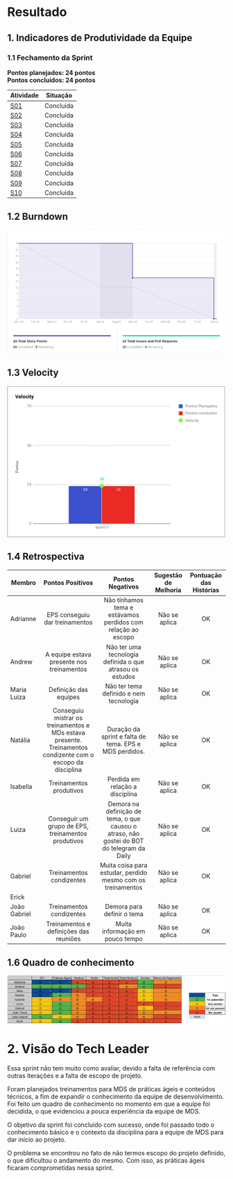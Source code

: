 # Resultado

## 1. Indicadores de Produtividade da Equipe

### 1.1 Fechamento da Sprint 

**Pontos planejados: 24 pontos**
<br>
**Pontos concluídos: 24 pontos**

| Atividade | Situação |
| --------  | :----:   |
| [S01](https://github.com/fga-eps-mds/2019.2-Grupo2/issues/1)       |Concluída | 
| [S02](https://github.com/fga-eps-mds/2019.2-Grupo2/issues/2)       |Concluída | 
| [S03](https://github.com/fga-eps-mds/2019.2-Grupo2/issues/3)       |Concluída | 
| [S04](https://github.com/fga-eps-mds/2019.2-Grupo2/issues/9)       |Concluída | 
| [S05](https://github.com/fga-eps-mds/2019.2-Grupo2/issues/5)       |Concluída |
| [S06](https://github.com/fga-eps-mds/2019.2-Grupo2/issues/6)       |Concluída |
| [S07](https://github.com/fga-eps-mds/2019.2-Grupo2/issues/4)       |Concluída | 
| [S08](https://github.com/fga-eps-mds/2019.2-Grupo2/issues/13)       |Concluída | 
| [S09](https://github.com/fga-eps-mds/2019.2-Grupo2/issues/14)       |Concluída | 
| [S10](https://github.com/fga-eps-mds/2019.2-Grupo2/issues/15)       |Concluída |


## 1.2 Burndown
![](../../images/metrics_agile/burndown_sprint0.png)

## 1.3 Velocity   
![](../../images/metrics_agile/velocity_sprint0.png)

## 1.4 Retrospectiva 
| Membro | Pontos Positivos | Pontos Negativos | Sugestão de Melhoria | Pontuação das Histórias |
| --------  | :----:   | :----:   | :----:   | :----:   |
| Adrianne | EPS conseguiu dar treinamentos  | Não tínhamos tema e estávamos perdidos com relação ao escopo | Não se aplica | OK |
| Andrew | A equipe estava presente nos treinamentos | Não ter uma tecnologia definida o que atrasou os estudos | Não se aplica | OK |
| Maria Luiza | Definição das equipes | Não ter tema definido e nem tecnologia | Não se aplica | OK |
| Natália | Conseguiu mistrar os treinamentos e MDs estava presente. Treinamentos condizente com o escopo da disciplina | Duração da sprint e falta de tema. EPS e MDS perdidos.| Não se aplica | OK |
| Isabella | Treinamentos produtivos | Perdida em relação a disciplina | Não se aplica | OK |
| Luiza | Conseguir um grupo de EPS, treinamentos produtivos | Demora na definição de tema, o que causou o atraso, não gostei do BOT do telegram da Daily| Não se aplica | OK |
| Gabriel | Treinamentos condizentes | Muita coisa para estudar, perdido mesmo com os treinamentos | Não se aplica | OK |
| Erick | | | | |
| João Gabriel | Treinamentos condizentes | Demora para definir o tema | Não se aplica | OK |
| João Paulo | Treinamentos e definições das reuniões | Muita informação em pouco tempo | Não se aplica | OK |



## 1.6 Quadro de conhecimento
![](../../images/metrics_agile/quadro_conhecimento_sprint0.png)


# 2. Visão do Tech Leader
Essa sprint não tem muito como avaliar, devido a falta de referência com outras iterações e a falta de escopo de projeto.

Foram planejados treinamentos para MDS de práticas ágeis e conteúdos técnicos, a fim de expandir o conhecimento da equipe de desenvolvimento. Foi feito um quadro de conhecimento no momento em que a equipe foi decidida, o que evidenciou a pouca experiência da equipe de MDS.  

O objetivo da sprint foi concluído com sucesso, onde foi passado todo o conhecimento básico e o contexto da disciplina para a equipe de MDS para dar início ao projeto. 

O problema se encontrou no fato de não termos escopo do projeto definido, o que dificultou o andamento do mesmo. Com isso, as práticas ágeis ficaram comprometidas nessa sprint. 